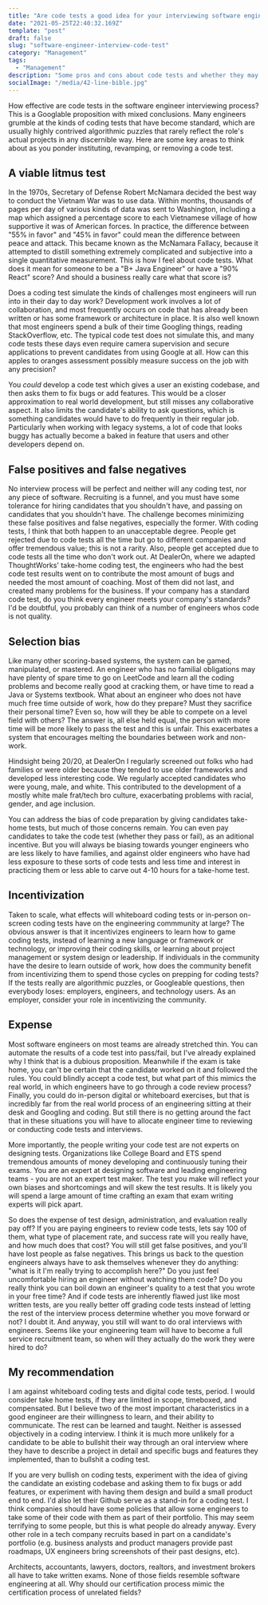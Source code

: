 ```yaml
---
title: "Are code tests a good idea for your interviewing software engineerings?"
date: "2021-05-25T22:40:32.169Z"
template: "post"
draft: false
slug: "software-engineer-interview-code-test"
category: "Management"
tags:
  - "Management"
description: "Some pros and cons about code tests and whether they may be a good fit for your team."
socialImage: "/media/42-line-bible.jpg"
---
```


How effective are code tests in the software engineer interviewing process? This is a Googlable proposition with mixed conclusions. Many engineers grumble at the kinds of coding tests that have become standard, which are usually highly contrived algorithmic puzzles that rarely reflect the role's actual projects in any discernible way. Here are some key areas to think about as you ponder instituting, revamping, or removing a code test.

## A viable litmus test
In the 1970s, Secretary of Defense Robert McNamara decided the best way to conduct the Vietnam War was to use data. Within months, thousands of pages per day of various kinds of data was sent to Washington, including a map which assigned a percentage score to each Vietnamese village of how supportive it was of American forces. In practice, the difference between "55% in favor" and "45% in favor" could mean the difference between peace and attack. This became known as the McNamara Fallacy, because it attempted to distill something extremely complicated and subjective into a single quantitative measurement. This is how I feel about code tests. What does it mean for someone to be a "B+ Java Engineer" or have a "90% React" score? And should a business really care what that score is?

Does a coding test simulate the kinds of challenges most engineers will run into in their day to day work? Development work involves a lot of collaboration, and most frequently occurs on code that has already been written or has some framework or architecture in place. It is also well known that most engineers spend a bulk of their time Googling things, reading StackOverflow, etc. The typical code test does not simulate this, and many code tests these days even require camera supervision and secure applications to prevent candidates from using Google at all. How can this apples to oranges assessment possibly measure success on the job with any precision?

 You _could_ develop a code test which gives a user an existing codebase, and then asks them to fix bugs or add features. This would be a closer approximation to real world development, but still misses any collaborative aspect. It also limits the candidate's ability to ask questions, which is something candidates would have to do frequently in their regular job. Particularly when working with legacy systems, a lot of code that looks buggy has actually become a baked in feature that users and other developers depend on.

## False positives and false negatives
No interview process will be perfect and neither will any coding test, nor any piece of software. Recruiting is a funnel, and you must have some tolerance for hiring candidates that you shouldn't have, and passing on candidates that you shouldn't have. The challenge becomes minimizing these false positives and false negatives, especially the former. With coding tests, I think that both happen to an unacceptable degree. People get rejected due to code tests all the time but go to different companies and offer tremendous value; this is not a rarity. Also, people get accepted due to code tests all the time who don't work out. At DealerOn, where we adapted ThoughtWorks' take-home coding test, the engineers who had the best code test results went on to contribute the most amount of bugs and needed the most amount of coaching. Most of them did not last, and created many problems for the business. If your company has a standard code test, do you think every engineer meets your company's standards? I'd be doubtful, you probably can think of a number of engineers whos code is not quality.

## Selection bias
Like many other scoring-based systems, the system can be gamed, manipulated, or mastered. An engineer who has no familial obligations may have plenty of spare time to go on LeetCode and learn all the coding problems and become really good at cracking them, or have time to read a Java or Systems textbook. What about an engineer who does not have much free time outside of work, how do they prepare? Must they sacrifice their personal time? Even so, how will they be able to compete on a level field with others? The answer is, all else held equal, the person with more time will be more likely to pass the test and this is unfair. This exacerbates a system that encourages melting the boundaries between work and non-work.

Hindsight being 20/20, at DealerOn I regularly screened out folks who had families or were older because they tended to use older frameworks and developed less interesting code. We regularly accepted candidates who were young, male, and white. This contributed to the development of a mostly white male frat/tech bro culture, exacerbating problems with racial, gender, and age inclusion.

You can address the bias of code preparation by giving candidates take-home tests, but much of those concerns remain. You can even pay candidates to take the code test (whether they pass or fail), as an aditional incentive. But you will always be biasing towards younger engineers who are less likely to have families, and against older engineers who have had less exposure to these sorts of code tests and less time and interest in practicing them or less able to carve out 4-10 hours for a take-home test.

## Incentivization
Taken to scale, what effects will whiteboard coding tests or in-person on-screen coding tests have on the engineering commmunity at large? The obvious answer is that it incentivizes engineers to learn how to game coding tests, instead of learning a new language or framework or technology, or improving their coding skills, or learning about project management or system design or leadership. If individuals in the community have the desire to learn outside of work, how does the community benefit from incentivizing them to spend those cycles on prepping for coding tests? If the tests really are algorithmic puzzles, or Googleable questions, then everybody loses: employers, engineers, and technology users. As an employer, consider your role in incentivizing the community.

## Expense
Most software engineers on most teams are already stretched thin. You can automate the results of a code test into pass/fail, but I've already explained why I think that is a dubious proposition. Meanwhile if the exam is take home, you can't be certain that the candidate worked on it and followed the rules. You could blindly accept a code test, but what part of this mimics the real world, in which engineers have to go through a code review process? Finally, you could do in-person digital or whiteboard exercises, but that is incredibly far from the real world process of an engineering sitting at their desk and Googling and coding. But still there is no getting around the fact that in these situations you will have to allocate engineer time to reviewing or conducting code tests and interviews. 

More importantly, the people writing your code test are not experts on designing tests. Organizations like College Board and ETS spend tremendous amounts of money developing and continuously tuning their exams. You are an expert at designing software and leading engineering teams - you are not an expert test maker. The test you make will reflect your own biases and shortcomings and will skew the test results. It is likely you will spend a large amount of time crafting an exam that exam writing experts will pick apart.

So does the expense of test design, administration, and evaluation really pay off? If you are paying engineers to review code tests, lets say 100 of them, what type of placement rate, and success rate will you really have, and how much does that cost? You will still get false positives, and you'll have lost people as false negatives. This brings us back to the question engineers always have to ask themselves whenever they do anything: "what is it I'm really trying to accomplish here?" Do you just feel uncomfortable hiring an engineer without watching them code? Do you really think you can boil down an engineer's quality to a test that you wrote in your free time? And if code tests are inherently flawed just like most  written tests, are you really better off grading code tests instead of letting the rest of the interview process determine whether you move forward or not? I doubt it. And anyway, you still will want to do oral interviews with engineers. Seems like your engineering team will have to become a full service recruitment team, so when will they actually do the work they were hired to do?

## My recommendation
I am against whiteboard coding tests and digital code tests, period. I would consider take home tests, if they are limited in scope, timeboxed, and compensated. But I believe two of the most important characteristics in a good engineer are their willingness to learn, and their ability to communicate. The rest can be learned and taught. Neither is assessed objectively in a coding interview. I think it is much more unlikely for a candidate to be able to bullshit their way through an oral interview where they have to describe a project in detail and specific bugs and features they implemented, than to bullshit a coding test.

If you are very bullish on coding tests, experiment with the idea of giving the candidate an existing codebase and asking them to fix bugs or add features, or experiment with having them design and build a small product end to end. I'd also let their Github serve as a stand-in for a coding test. I think companies should have some policies that allow some engineers to take some of their code with them as part of their portfolio. This may seem terrifying to some people, but this is what people do already anyway. Every other role in a tech company recruits based in part on a candidate's portfolio (e.g. business analysts and product managers provide past roadmaps, UX engineers bring screenshots of their past designs, etc).

Architects, accountants, lawyers, doctors, realtors, and investment brokers all have to take written exams. None of those fields resemble software engineering at all. Why should our certification process mimic the certification process of unrelated fields?